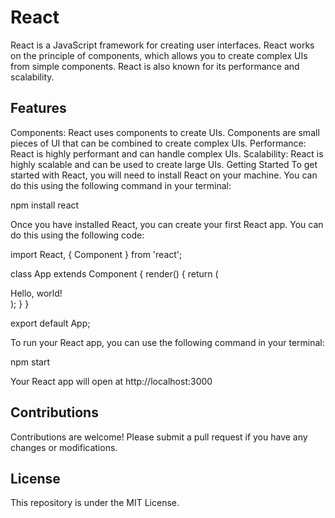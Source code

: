 # React
React is a JavaScript framework for creating user interfaces. React works on the principle of components, which allows you to create complex UIs from simple components. React is also known for its performance and scalability.

## Features
Components: React uses components to create UIs. Components are small pieces of UI that can be combined to create complex UIs.
Performance: React is highly performant and can handle complex UIs.
Scalability: React is highly scalable and can be used to create large UIs.
Getting Started
To get started with React, you will need to install React on your machine. You can do this using the following command in your terminal:

npm install react

Once you have installed React, you can create your first React app. You can do this using the following code:

import React, { Component } from 'react';

class App extends Component {
render() {
return (
<div>
Hello, world!
</div>
);
}
}

export default App;


To run your React app, you can use the following command in your terminal:

npm start


Your React app will open at http://localhost:3000

## Contributions

Contributions are welcome! Please submit a pull request if you have any changes or modifications.

## License

This repository is under the MIT License.

